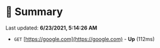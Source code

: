 # 📖 Summary
Last updated: **6/23/2021, 5:14:26 AM**

- `GET` [https://google.com](https://google.com) - **Up** (112ms)
